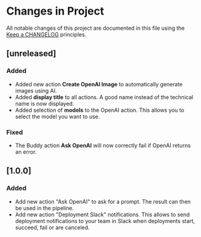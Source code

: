 # Changes in Project

All notable changes of this project are documented in this file
using the [Keep a CHANGELOG](https://keepachangelog.com/) principles.

## [unreleased]

### Added

- Added new action **Create OpenAI Image** to automatically generate images using AI.
- Added **display title** to all actions. A good name instead of the technical name is now displayed.
- Added selection of **models** to the OpenAI action. This allows you to select the model you want to use.

### Fixed

- The Buddy action **Ask OpenAI** will now correctly fail if OpenAI returns an error.

## [1.0.0]

### Added

- Add new action "Ask OpenAI" to ask for a prompt. The result can then be used in the pipeline.
- Add new action "Deployment Slack" notifications. This allows to send deployment notifications to your team in Slack
  when deployments start, succeed, fail or are canceled.
